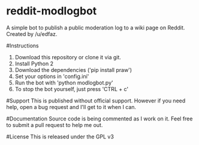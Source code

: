 reddit-modlogbot
================

A simple bot to publish a public moderation log to a wiki page on Reddit. Created by /u/edfaz. 

#Instructions
1. Download this repository or clone it via git. 
2. Install Python 2
3. Download the dependencies ('pip install praw')
4. Set your options in 'config.ini'
5. Run the bot with 'python modlogbot.py'
6. To stop the bot yourself, just press 'CTRL + c'


#Support
This is published without official support. However if you need help, open a bug request and I'll get to it when I can.

#Documentation
Source code is being commented as I work on it. Feel free to submit a pull request to help me out. 

#License
This is released under the GPL v3
